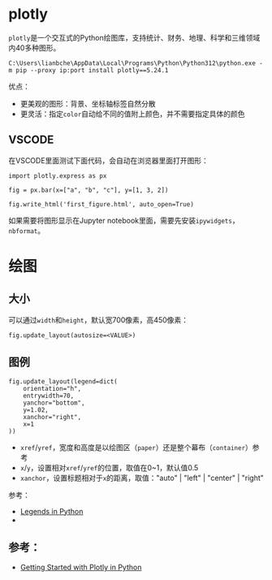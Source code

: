 #  plotly

`plotly`是一个交互式的Python绘图库，支持统计、财务、地理、科学和三维领域内40多种图形。

```
C:\Users\lianbche\AppData\Local\Programs\Python\Python312\python.exe -m pip --proxy ip:port install plotly==5.24.1
```

优点：

- 更美观的图形：背景、坐标轴标签自然分散
- 更灵活：指定`color`自动给不同的值附上颜色，并不需要指定具体的颜色


## VSCODE

在VSCODE里面测试下面代码，会自动在浏览器里面打开图形：

```
import plotly.express as px

fig = px.bar(x=["a", "b", "c"], y=[1, 3, 2])

fig.write_html('first_figure.html', auto_open=True)
```

如果需要将图形显示在Jupyter notebook里面，需要先安装`ipywidgets`，`nbformat`。


# 绘图

## 大小

可以通过`width`和`height`，默认宽700像素，高450像素：

```
fig.update_layout(autosize=<VALUE>)

```

## 图例

```
fig.update_layout(legend=dict(
    orientation="h",
    entrywidth=70,
    yanchor="bottom",
    y=1.02,
    xanchor="right",
    x=1
))
```

- `xref`/`yref`，宽度和高度是以绘图区（`paper`）还是整个幕布（`container`）参考
- `x`/`y`，设置相对`xref`/`yref`的位置，取值在0~1，默认值0.5
- `xanchor`，设置标题相对于`x`的距离，取值："auto" | "left" | "center" | "right"



参考：

- [Legends in Python](https://plot.ly/python/legend/)
- [](https://plotly.com/python/reference/layout/)


## 参考：

- [Getting Started with Plotly in Python](https://plot.ly/python/getting-started/)